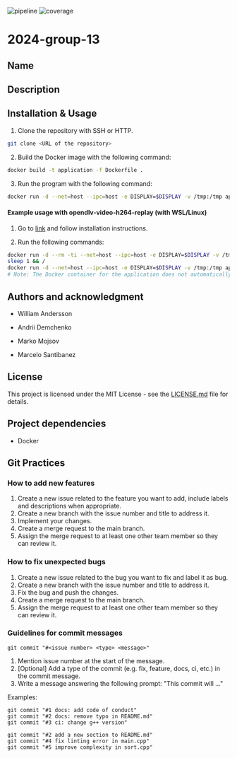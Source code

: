 ![pipeline](https://github.com/wanders00/dit639_cyber_physical_systems_and_sytems_of_systems/assets/124396639/e234875c-a265-41ef-9d57-6cda4096566a)
![coverage](https://github.com/wanders00/dit639_cyber_physical_systems_and_sytems_of_systems/assets/124396639/1b77c071-6200-4c32-805d-2b699084ff5e)

# 2024-group-13

## Name <todo>

## Description
<insert text later>

## Installation & Usage
1. Clone the repository with SSH or HTTP.
```bash
git clone <URL of the repository>
```
2. Build the Docker image with the following command:
```bash
docker build -t application -f Dockerfile .
```
3. Run the program with the following command:
```bash
docker run -d --net=host --ipc=host -e DISPLAY=$DISPLAY -v /tmp:/tmp application --cid=<id> --name=<name> --width=640 --height=480 --verbose
```

#### Example usage with opendlv-video-h264-replay (with WSL/Linux)

1. Go to [link](https://github.com/chalmers-revere/opendlv-video-h264-replay) and follow installation instructions.

2. Run the following commands:
```bash
docker run -d --rm -ti --net=host --ipc=host -e DISPLAY=$DISPLAY -v /tmp:/tmp -v $(pwd)/recordings:/recordings video-h264-replay --cid=111 --name=img1 /recordings/144821.rec && \
sleep 1 && /
docker run -d --net=host --ipc=host -e DISPLAY=$DISPLAY -v /tmp:/tmp application --cid=111 --name=img1 --width=640 --height=480 --verbose
# Note: The Docker container for the application does not automatically delete itself once it is done running.
```

## Authors and acknowledgment
- William Andersson

- Andrii Demchenko

- Marko Mojsov

- Marcelo Santibanez

## License
This project is licensed under the MIT License - see the [LICENSE.md](LICENSE.md) file for details.

## Project dependencies
 - Docker

## Git Practices

### How to add new features
1. Create a new issue related to the feature you want to add, include labels and descriptions when appropriate.
2. Create a new branch with the issue number and title to address it.
3. Implement your changes.
4. Create a merge request to the main branch.
5. Assign the merge request to at least one other team member so they can review it.

### How to fix unexpected bugs 
1. Create a new issue related to the bug you want to fix and label it as bug.
2. Create a new branch with the issue number and title to address it.
3. Fix the bug and push the changes.
4. Create a merge request to the main branch.
5. Assign the merge request to at least one other team member so they can review it.

### Guidelines for commit messages 
`git commit "#<issue number> <type> <message>"`

1. Mention issue number at the start of the message.
2. [Optional] Add a type of the commit (e.g. fix, feature, docs, ci, etc.) in the commit message.
3. Write a message answering the following prompt: "This commit will ..."

Examples:
  ```
  git commit "#1 docs: add code of conduct"
  git commit "#2 docs: remove typo in README.md"
  git commit "#3 ci: change g++ version"
  ```
  ```
  git commit "#2 add a new section to README.md"
  git commit "#4 fix linting error in main.cpp"
  git commit "#5 improve complexity in sort.cpp"
  ```

